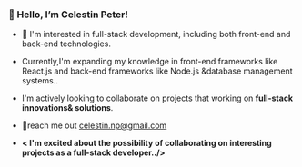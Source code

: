  ### 👋 Hello, I’m Celestin Peter!
- 👀 I'm interested in full-stack development, including both front-end and back-end technologies.
- Currently,I'm expanding my knowledge in front-end frameworks like React.js and back-end frameworks like Node.js
               &database management  systems..
  
- I'm actively looking to collaborate on projects that working on **full-stack innovations& solutions**.
-  💞️reach me out celestin.np@gmail.com
- **< I'm excited about the possibility of collaborating on interesting projects as a full-stack developer../>**



     




<!---
Celestin-Pet/Celestin-Pet is a ✨ special ✨ repository because its `README.md` (this file) appears on your GitHub profile.
You can click the Preview link to take a look at your changes.
--->
